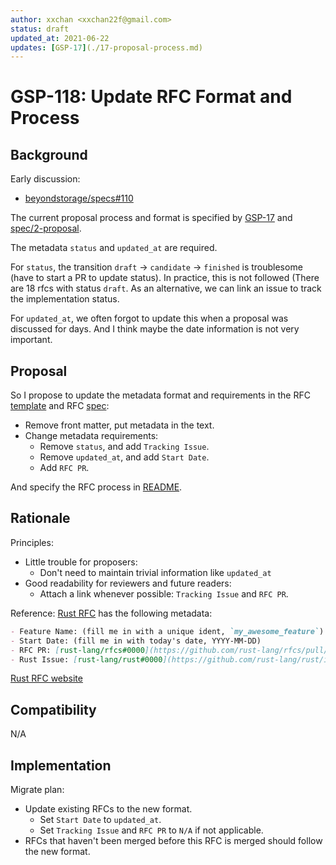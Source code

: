 ```yaml
---
author: xxchan <xxchan22f@gmail.com>
status: draft
updated_at: 2021-06-22
updates: [GSP-17](./17-proposal-process.md)
---
```


# GSP-118: Update RFC Format and Process

## Background

Early discussion:
- [beyondstorage/specs#110](https://github.com/beyondstorage/specs/issues/110)

The current proposal process and format is specified by [GSP-17](./17-proposal-process.md) and [spec/2-proposal](../spec/2-proposal.md).

The metadata `status` and `updated_at` are required.

For `status`, the transition `draft` -> `candidate` -> `finished` is troublesome (have to start a PR to update status). In practice, this is not followed (There are 18 rfcs with status `draft`.
As an alternative, we can link an issue to track the implementation status.

For `updated_at`, we often forgot to update this when a proposal was discussed for days. And I think maybe the date information is not very important.

## Proposal

So I propose to update the metadata format and requirements in the RFC [template](./0-example.md) and RFC [spec](../spec/2-proposal.md):
- Remove front matter, put metadata in the text.
- Change metadata requirements:
  - Remove `status`, and add `Tracking Issue`.
  - Remove `updated_at`, and add `Start Date`.
  - Add `RFC PR`.

And specify the RFC process in [README](../README.md).

## Rationale

Principles:

- Little trouble for proposers:
  - Don't need to maintain trivial information like `updated_at`
- Good readability for reviewers and future readers:
  - Attach a link whenever possible: `Tracking Issue` and `RFC PR`.

Reference: [Rust RFC](https://github.com/rust-lang/rfcs) has the following metadata:

```markdown
- Feature Name: (fill me in with a unique ident, `my_awesome_feature`)
- Start Date: (fill me in with today's date, YYYY-MM-DD)
- RFC PR: [rust-lang/rfcs#0000](https://github.com/rust-lang/rfcs/pull/0000)
- Rust Issue: [rust-lang/rust#0000](https://github.com/rust-lang/rust/issues/0000)
```

[Rust RFC website](https://rust-lang.github.io/rfcs/)

## Compatibility

N/A

## Implementation

Migrate plan: 
- Update existing RFCs to the new format. 
  - Set `Start Date` to `updated_at`.
  - Set `Tracking Issue` and `RFC PR` to `N/A` if not applicable.
- RFCs that haven't been merged before this RFC is merged should follow the new format.